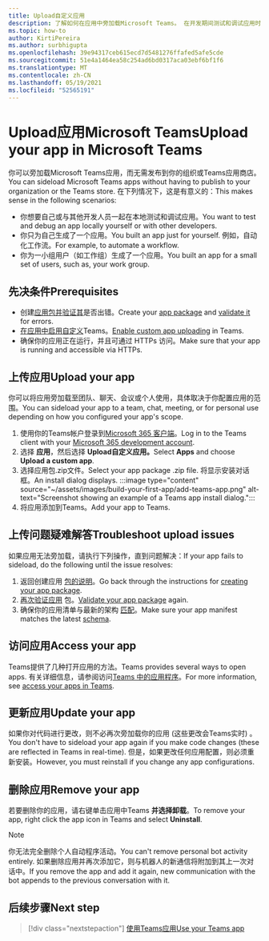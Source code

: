 ```yaml
---
title: Upload自定义应用
description: 了解如何在应用中旁加载Microsoft Teams。 在开发期间测试和调试应用时，旁加载很常见。
ms.topic: how-to
author: KirtiPereira
ms.author: surbhigupta
ms.openlocfilehash: 39e94317ceb615ecd7d5481276ffafed5afe5cde
ms.sourcegitcommit: 51e4a1464ea58c254ad6bd0317aca03ebf6bf1f6
ms.translationtype: MT
ms.contentlocale: zh-CN
ms.lasthandoff: 05/19/2021
ms.locfileid: "52565191"
---
```

# <a name="upload-your-app-in-microsoft-teams"></a><span data-ttu-id="fcb34-104">Upload应用Microsoft Teams</span><span class="sxs-lookup"><span data-stu-id="fcb34-104">Upload your app in Microsoft Teams</span></span>

<span data-ttu-id="fcb34-105">你可以旁加载Microsoft Teams应用，而无需发布到你的组织或Teams应用商店。</span><span class="sxs-lookup"><span data-stu-id="fcb34-105">You can sideload Microsoft Teams apps without having to publish to your organization or the Teams store.</span></span> <span data-ttu-id="fcb34-106">在下列情况下，这是有意义的：</span><span class="sxs-lookup"><span data-stu-id="fcb34-106">This makes sense in the following scenarios:</span></span>

* <span data-ttu-id="fcb34-107">你想要自己或与其他开发人员一起在本地测试和调试应用。</span><span class="sxs-lookup"><span data-stu-id="fcb34-107">You want to test and debug an app locally yourself or with other developers.</span></span>
* <span data-ttu-id="fcb34-108">你只为自己生成了一个应用。</span><span class="sxs-lookup"><span data-stu-id="fcb34-108">You built an app just for yourself.</span></span> <span data-ttu-id="fcb34-109">例如，自动化工作流。</span><span class="sxs-lookup"><span data-stu-id="fcb34-109">For example, to automate a workflow.</span></span>
* <span data-ttu-id="fcb34-110">你为一小组用户（如工作组）生成了一个应用。</span><span class="sxs-lookup"><span data-stu-id="fcb34-110">You built an app for a small set of users, such as, your work group.</span></span>

## <a name="prerequisites"></a><span data-ttu-id="fcb34-111">先决条件</span><span class="sxs-lookup"><span data-stu-id="fcb34-111">Prerequisites</span></span>

* <span data-ttu-id="fcb34-112">创建[应用包并](~/concepts/build-and-test/apps-package.md)[验证其](https://dev.teams.microsoft.com/appvalidation.html)是否出错。</span><span class="sxs-lookup"><span data-stu-id="fcb34-112">Create your [app package](~/concepts/build-and-test/apps-package.md) and [validate it](https://dev.teams.microsoft.com/appvalidation.html) for errors.</span></span>
* <span data-ttu-id="fcb34-113">[在应用中启用自定义](~/concepts/build-and-test/prepare-your-o365-tenant.md#enable-custom-teams-apps-and-turn-on-custom-app-uploading)Teams。</span><span class="sxs-lookup"><span data-stu-id="fcb34-113">[Enable custom app uploading](~/concepts/build-and-test/prepare-your-o365-tenant.md#enable-custom-teams-apps-and-turn-on-custom-app-uploading) in Teams.</span></span>
* <span data-ttu-id="fcb34-114">确保你的应用正在运行，并且可通过 HTTPs 访问。</span><span class="sxs-lookup"><span data-stu-id="fcb34-114">Make sure that your app is running and accessible via HTTPs.</span></span>

## <a name="upload-your-app"></a><span data-ttu-id="fcb34-115">上传应用</span><span class="sxs-lookup"><span data-stu-id="fcb34-115">Upload your app</span></span>

<span data-ttu-id="fcb34-116">你可以将应用旁加载至团队、聊天、会议或个人使用，具体取决于你配置应用的范围。</span><span class="sxs-lookup"><span data-stu-id="fcb34-116">You can sideload your app to a team, chat, meeting, or for personal use depending on how you configured your app's scope.</span></span>

1. <span data-ttu-id="fcb34-117">使用你的Teams帐户登录到[Microsoft 365 客户端](~/build-your-first-app/build-and-run.md#prerequisites)。</span><span class="sxs-lookup"><span data-stu-id="fcb34-117">Log in to the Teams client with your [Microsoft 365 development account](~/build-your-first-app/build-and-run.md#prerequisites).</span></span>
1. <span data-ttu-id="fcb34-118">选择 **应用**，然后选择 **Upload自定义应用。**</span><span class="sxs-lookup"><span data-stu-id="fcb34-118">Select **Apps** and choose **Upload a custom app**.</span></span>
1. <span data-ttu-id="fcb34-119">选择应用包.zip文件。</span><span class="sxs-lookup"><span data-stu-id="fcb34-119">Select your app package .zip file.</span></span> <span data-ttu-id="fcb34-120">将显示安装对话框。</span><span class="sxs-lookup"><span data-stu-id="fcb34-120">An install dialog displays.</span></span>
:::image type="content" source="~/assets/images/build-your-first-app/add-teams-app.png" alt-text="Screenshot showing an example of a Teams app install dialog.":::
1. <span data-ttu-id="fcb34-122">将应用添加到Teams。</span><span class="sxs-lookup"><span data-stu-id="fcb34-122">Add your app to Teams.</span></span>

## <a name="troubleshoot-upload-issues"></a><span data-ttu-id="fcb34-123">上传问题疑难解答</span><span class="sxs-lookup"><span data-stu-id="fcb34-123">Troubleshoot upload issues</span></span>

<span data-ttu-id="fcb34-124">如果应用无法旁加载，请执行下列操作，直到问题解决：</span><span class="sxs-lookup"><span data-stu-id="fcb34-124">If your app fails to sideload, do the following until the issue resolves:</span></span>

1. <span data-ttu-id="fcb34-125">返回创建应用 [包的说明](../../concepts/build-and-test/apps-package.md)。</span><span class="sxs-lookup"><span data-stu-id="fcb34-125">Go back through the instructions for [creating your app package](../../concepts/build-and-test/apps-package.md).</span></span>
1. <span data-ttu-id="fcb34-126">[再次验证应用](https://dev.teams.microsoft.com/appvalidation.html) 包。</span><span class="sxs-lookup"><span data-stu-id="fcb34-126">[Validate your app package](https://dev.teams.microsoft.com/appvalidation.html) again.</span></span>
1. <span data-ttu-id="fcb34-127">确保你的应用清单与最新的架构 [匹配](../../resources/schema/manifest-schema.md)。</span><span class="sxs-lookup"><span data-stu-id="fcb34-127">Make sure your app manifest matches the latest [schema](../../resources/schema/manifest-schema.md).</span></span>

## <a name="access-your-app"></a><span data-ttu-id="fcb34-128">访问应用</span><span class="sxs-lookup"><span data-stu-id="fcb34-128">Access your app</span></span>

<span data-ttu-id="fcb34-129">Teams提供了几种打开应用的方法。</span><span class="sxs-lookup"><span data-stu-id="fcb34-129">Teams provides several ways to open apps.</span></span> <span data-ttu-id="fcb34-130">有关详细信息，请参阅访问[Teams 中的应用程序](https://support.microsoft.com/office/access-your-apps-in-teams-0758cb09-9e85-40e7-a974-51df7734646a)。</span><span class="sxs-lookup"><span data-stu-id="fcb34-130">For more information, see [access your apps in Teams](https://support.microsoft.com/office/access-your-apps-in-teams-0758cb09-9e85-40e7-a974-51df7734646a).</span></span>

## <a name="update-your-app"></a><span data-ttu-id="fcb34-131">更新应用</span><span class="sxs-lookup"><span data-stu-id="fcb34-131">Update your app</span></span>

<span data-ttu-id="fcb34-132">如果你对代码进行更改，则不必再次旁加载你的应用 (这些更改会Teams实时) 。</span><span class="sxs-lookup"><span data-stu-id="fcb34-132">You don't have to sideload your app again if you make code changes (these are reflected in Teams in real-time).</span></span> <span data-ttu-id="fcb34-133">但是，如果更改任何应用配置，则必须重新安装。</span><span class="sxs-lookup"><span data-stu-id="fcb34-133">However, you must reinstall if you change any app configurations.</span></span>

## <a name="remove-your-app"></a><span data-ttu-id="fcb34-134">删除应用</span><span class="sxs-lookup"><span data-stu-id="fcb34-134">Remove your app</span></span>

<span data-ttu-id="fcb34-135">若要删除你的应用，请右键单击应用中Teams **并选择卸载**。</span><span class="sxs-lookup"><span data-stu-id="fcb34-135">To remove your app, right click the app icon in Teams and select **Uninstall**.</span></span>

> [!NOTE]
> <span data-ttu-id="fcb34-136">你无法完全删除个人自动程序活动。</span><span class="sxs-lookup"><span data-stu-id="fcb34-136">You can't remove personal bot activity entirely.</span></span> <span data-ttu-id="fcb34-137">如果删除应用并再次添加它，则与机器人的新通信将附加到其上一次对话中。</span><span class="sxs-lookup"><span data-stu-id="fcb34-137">If you remove the app and add it again, new communication with the bot appends to the previous conversation with it.</span></span>

## <a name="next-step"></a><span data-ttu-id="fcb34-138">后续步骤</span><span class="sxs-lookup"><span data-stu-id="fcb34-138">Next step</span></span>

> [!div class="nextstepaction"]
> [<span data-ttu-id="fcb34-139">使用Teams应用</span><span class="sxs-lookup"><span data-stu-id="fcb34-139">Use your Teams app</span></span>](https://support.microsoft.com/office/apps-and-services-cc1fba57-9900-4634-8306-2360a40c665b?ui=en-us&rs=en-us&ad=us)

